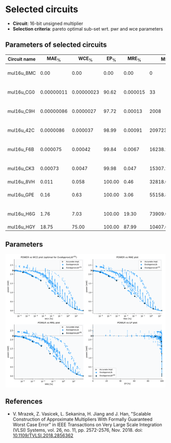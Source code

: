 
Selected circuits
===================
 - **Circuit**: 16-bit unsigned multiplier
 - **Selection criteria**: pareto optimal sub-set wrt. pwr and wce parameters

Parameters of selected circuits
----------------------------

| Circuit name | MAE<sub>%</sub> | WCE<sub>%</sub> | EP<sub>%</sub> | MRE<sub>%</sub> | MSE | Download |
| --- |  --- | --- | --- | --- | --- | --- | 
| mul16u_BMC | 0.00 | 0.00 | 0.00 | 0.00 | 0 |  [[Verilog](mul16u_BMC.v)] [[Verilog<sub>PDK45</sub>](mul16u_BMC_pdk45.v)] [[C](mul16u_BMC.c)] |
| mul16u_CG0 | 0.00000011 | 0.00000023 | 90.62 | 0.000015 | 33 |  [[Verilog](mul16u_CG0.v)] [[Verilog<sub>PDK45</sub>](mul16u_CG0_pdk45.v)] [[C](mul16u_CG0.c)] |
| mul16u_C9H | 0.00000086 | 0.0000027 | 97.72 | 0.00013 | 2008 |  [[Verilog](mul16u_C9H.v)] [[Verilog<sub>PDK45</sub>](mul16u_C9H_pdk45.v)] [[C](mul16u_C9H.c)] |
| mul16u_42C | 0.0000086 | 0.000037 | 98.99 | 0.00091 | 209723 |  [[Verilog](mul16u_42C.v)] [[Verilog<sub>PDK45</sub>](mul16u_42C_pdk45.v)] [[C](mul16u_42C.c)] |
| mul16u_F6B | 0.000075 | 0.00042 | 99.84 | 0.0067 | 16238.254e3 |  [[Verilog](mul16u_F6B.v)] [[Verilog<sub>PDK45</sub>](mul16u_F6B_pdk45.v)] [[C](mul16u_F6B.c)] |
| mul16u_CK3 | 0.00073 | 0.0047 | 99.98 | 0.047 | 15307.282e5 |  [[Verilog](mul16u_CK3.v)] [[Verilog<sub>PDK45</sub>](mul16u_CK3_pdk45.v)] [[C](mul16u_CK3.c)] |
| mul16u_8VH | 0.011 | 0.058 | 100.00 | 0.46 | 32818.049e7 |  [[Verilog](mul16u_8VH.v)]  [[C](mul16u_8VH.c)] |
| mul16u_GPE | 0.16 | 0.63 | 100.00 | 3.06 | 55158.891e9 |  [[Verilog](mul16u_GPE.v)] [[Verilog<sub>PDK45</sub>](mul16u_GPE_pdk45.v)] [[C](mul16u_GPE.c)] |
| mul16u_H6G | 1.76 | 7.03 | 100.00 | 19.30 | 73909.015e11 |  [[Verilog](mul16u_H6G.v)] [[Verilog<sub>PDK45</sub>](mul16u_H6G_pdk45.v)] [[C](mul16u_H6G.c)] |
| mul16u_HGY | 18.75 | 75.00 | 100.00 | 87.99 | 10407.645e14 |  [[Verilog](mul16u_HGY.v)]  [[C](mul16u_HGY.c)] |
    
Parameters
--------------
![Parameters figure](fig.png)

References
--------------
   - V. Mrazek, Z. Vasicek, L. Sekanina, H. Jiang and J. Han, "Scalable Construction of Approximate Multipliers With Formally Guaranteed Worst Case Error" in IEEE Transactions on Very Large Scale Integration (VLSI) Systems, vol. 26, no. 11, pp. 2572-2576, Nov. 2018. doi: [10.1109/TVLSI.2018.2856362](https://dx.doi.org/10.1109/TVLSI.2018.2856362)

             